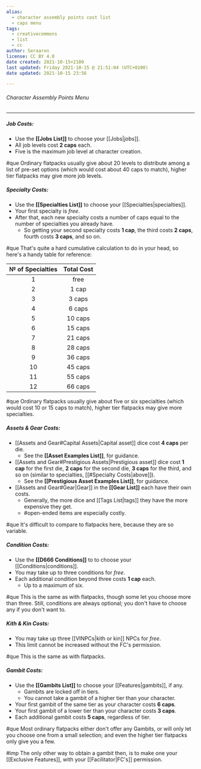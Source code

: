 ```yaml
---
alias:
  - character assembly points cost list
  - caps menu
tags:
  - creativecommons
  - list
  - cc
author: Seraaron
license: CC BY 4.0
date created: 2021-10-15+2100
last updated: Friday 2021-10-15 @ 21:51:04 (UTC+0100)
date updated: 2021-10-15 23:56

---
```


###### Character Assembly Points Menu

---

##### Job Costs:

-   Use the **[[Jobs List]]** to choose your [[Jobs|jobs]].
-   All job levels cost **2 caps** each.
-   Five is the maximum job level at character creation.

#que Ordinary flatpacks usually give about 20 levels to distribute among a list of pre-set options (which would cost about 40 caps to match), higher tier flatpacks may give more job levels.

##### Specialty Costs:

-   Use the **[[Specialties List]]** to choose your [[Specialties|specialties]].
-   Your first specialty is _free_.
-   After that, each new specialty costs a number of caps equal to the number of specialties you already have.
    -   So getting your second specialty costs **1 cap**, the third costs **2 caps**, fourth costs **3 caps**, and so on.

#que That's quite a hard cumulative calculation to do in your head, so here's a handy table for reference:

| № of Specialties | Total Cost |
| :--------------: | :--------: |
|         1        |    free    |
|         2        |    1 cap   |
|         3        |   3 caps   |
|         4        |   6 caps   |
|         5        |   10 caps  |
|         6        |   15 caps  |
|         7        |   21 caps  |
|         8        |   28 caps  |
|         9        |   36 caps  |
|        10        |   45 caps  |
|        11        |   55 caps  |
|        12        |   66 caps  |

#que Ordinary flatpacks usually give about five or six specialties (which would cost 10 or 15 caps to match), higher tier flatpacks may give more specialties.

##### Assets & Gear Costs:

-   [[Assets and Gear#Capital Assets|Capital asset]] dice cost **4 caps** per die.
    -   See the **[[Asset Examples List]]**, for guidance.
-   [[Assets and Gear#Prestigious Assets|Prestigious asset]] dice cost **1 cap** for the first die, **2 caps** for the second die, **3 caps** for the third, and so on (similar to specialties, [[#Specialty Costs|above]]).
    -   See the **[[Prestigious Asset Examples List]]**, for guidance.
-   [[Assets and Gear#Gear|Gear]] in the **[[Gear List]]** each have their own costs.
    -   Generally, the more dice and [[Tags List|tags]] they have the more expensive they get.
    -   #open-ended  items are especially costly.

#que It's difficult to compare to flatpacks here, because they are so variable.

##### Condition Costs:

-   Use the **[[D666 Conditions]]** to to choose your [[Conditions|conditions]].
-   You may take up to three conditions for _free_.
-   Each additional condition beyond three costs **1 cap** each.
    -   Up to a maximum of six.

#que This is the same as with flatpacks, though some let you choose more than three. Still, conditions are always optional; you don't have to choose any if you don't want to.

##### Kith & Kin Costs:

-   You may take up three [[VINPCs|kith or kin]] NPCs for _free_.
-   This limit cannot be increased without the FC's permission.

#que This is the same as with flatpacks.

##### Gambit Costs:

-   Use the **[[Gambits List]]** to choose your [[Features|gambits]], if any.
    -   Gambits are locked off in tiers.
    -   You cannot take a gambit of a higher tier than your character.
-   Your first gambit of the same tier as your character costs **6 caps**.
-   Your first gambit of a lower tier than your character costs  **3 caps**.
-   Each additional gambit costs **5 caps**, regardless of tier.

#que Most ordinary flatpacks either don't offer any Gambits, or will only let you choose one from a small selection; and even the higher tier flatpacks only give you a few.

#imp The only other way to obtain a gambit then, is to make one your [[Exclusive Features]], with your [[Facilitator|FC's]] permission.
